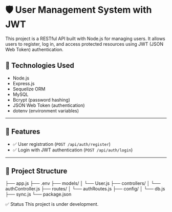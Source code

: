 # 🛡️ User Management System with JWT

This project is a RESTful API built with Node.js for managing users. It allows users to register, log in, and access protected resources using JWT (JSON Web Token) authentication.

## 🔧 Technologies Used

- Node.js
- Express.js
- Sequelize ORM
- MySQL
- Bcrypt (password hashing)
- JSON Web Token (authentication)
- dotenv (environment variables)

---

## 🚀 Features

- ✅ User registration (`POST /api/auth/register`)
- ✅ Login with JWT authentication (`POST /api/auth/login`)

---

## 📁 Project Structure

├── app.js
├── .env
├── models/
│ └── User.js
├── controllers/
│ └── authController.js
├── routes/
│ └── authRoutes.js
├── config/
│ └── db.js
├── sync.js
└── package.json

✅ Status
This project is under development.


